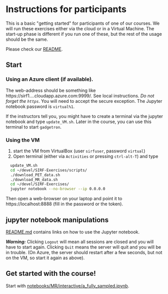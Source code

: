 # Instructions for participants

This is a basic "getting started" for participants of one of our courses. We will run these
exercises either via the cloud or in a Virtual Machine. The start-up phase is different if you
run one of these, but the rest of the usage should be the same.

Please check our [README](README.md).


## Start

### Using an Azure client (if available). 

The web-address should be something like https://sirf1....cloudapp.azure.com:9999/. See local instructions.
*Do not forget the `https`*. You will need to accept the secure exception. The Jupyter notebook password is `virtual%1`.

If the instructors tell you, you might have to create a terminal via the jupyter notebook and type `update_VM.sh`.
Later in the course, you can use this terminal to start `gadgetron`.

### Using the VM

1. start the VM from VirtualBox (user `sirfuser`, password `virtual`)
2. Open terminal (either via `Activities` or pressing `ctrl-alt-T`) and type
```bash
  update_VM.sh
  cd ~/devel/SIRF-Exercises/scripts/
  ./download_PET_data.sh
  ./download_MR_data.sh
  cd ~/devel/SIRF-Exercises/
  jupyter notebook --no-browser --ip 0.0.0.0
```
Then open a web-browser on your laptop and point it to https://localhost:8888 (fill in the password or the token).


## jupyter notebook manipulations

[README.md](README.md) contains links on how to use the Jupyter notebook.

***Warning:*** Clicking `Logout` will mean all sessions are closed and you will have to start again. Clicking 
`Quit` means the server will quit and you will be in trouble. (On Azure, the server should restart after a few seconds,
but not on the VM, so start it again as above).

## Get started with the course!
Start with [notebooks/MR/interactive/a_fully_sampled.ipynb](notebooks/MR/interactive/a_fully_sampled.ipynb).




